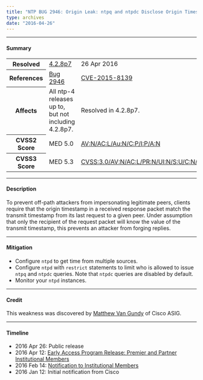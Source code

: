 ```yaml
---
title: "NTP BUG 2946: Origin Leak: ntpq and ntpdc Disclose Origin Timestamp to Unauthenticated Clients"
type: archives
date: "2016-04-26"
---
```


* * *

#### Summary

<table>
  <tbody>
	<tr>
		<th><b>Resolved</b></th>
		<td><a href="/support/securitynotice/4_2_8p7-release-announcement/">4.2.8p7</a></td>
		<td>26 Apr 2016</td>
	</tr>
	<tr>
		<th><b>References</b></th>
		<td><a href="https://bugs.ntp.org/show_bug.cgi?id=2946">Bug 2946</a></td>
		<td><a href="https://nvd.nist.gov/vuln/detail/CVE-2015-8139">CVE-2015-8139</a></td>
	</tr>
	<tr>
		<th><b>Affects</b></th>
		<td>All ntp-4 releases up to, but not including 4.2.8p7.</td>
		<td>Resolved in 4.2.8p7.</td>
	</tr>
	<tr>
		<th><b>CVSS2 Score</b></th>
		<td>MED 5.0</td>
		<td><a href=https://nvd.nist.gov/vuln-metrics/cvss/v2-calculator?calculator&version=2&vector=(AV:N/AC:L/Au:N/C:P/I:P/A:N)">AV:N/AC:L/Au:N/C:P/I:P/A:N</a></td>
	</tr>
	<tr>
		<th><b>CVSS3 Score<b></th>
		<td>MED 5.3</td>
		<td><a href="https://www.first.org/cvss/calculator/3.0#CVSS:3.0/AV:N/AC:L/PR:N/UI:N/S:U/C:N/I:L/A:N">CVSS:3.0/AV:N/AC:L/PR:N/UI:N/S:U/C:N/I:L/A:N</a></td>
	</tr>	
  </tbody>	
</table>

* * *
    
#### Description 

To prevent off-path attackers from impersonating legitimate peers, clients require that the origin timestamp in a received response packet match the transmit timestamp from its last request to a given peer. Under assumption that only the recipient of the request packet will know the value of the transmit timestamp, this prevents an attacker from forging replies.

* * *
    
#### Mitigation

* Configure `ntpd` to get time from multiple sources.
* Configure `ntpd` with `restrict` statements to limit who is allowed to issue `ntpq` and `ntpdc` queries. Note that `ntpdc` queries are disabled by default.
* Monitor your `ntpd` instances. 

* * *

#### Credit

This weakness was discovered by [Matthew Van Gundy](mailto:mvangund@cisco.com) of Cisco ASIG.

* * *

#### Timeline

* 2016 Apr 26: Public release
* 2016 Apr 12: [Early Access Program Release: Premier and Partner Institutional Members](https://www.nwtime.org/membership/benefits/)
* 2016 Feb 14: [Notification to Institutional Members](https://www.nwtime.org/membership/benefits/)
* 2016 Jan 12: Initial notification from Cisco